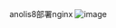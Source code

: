 anolis8部署nginx
![image](https://github.com/user-attachments/assets/db8e338b-8752-4a13-8214-a0f6009ae700)
